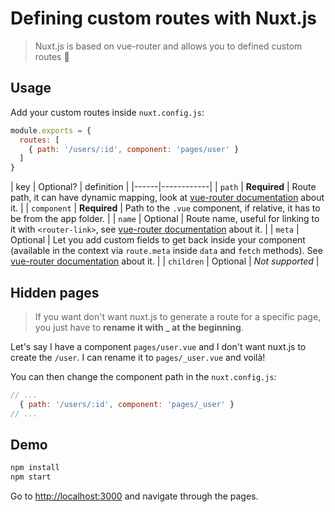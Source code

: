 # Defining custom routes with Nuxt.js

> Nuxt.js is based on vue-router and allows you to defined custom routes :rocket:

## Usage

Add your custom routes inside `nuxt.config.js`:
```js
module.exports = {
  routes: [
    { path: '/users/:id', component: 'pages/user' }
  ]
}
```

| key  | Optional? | definition |
|------|------------|
| `path` | **Required** | Route path, it can have dynamic mapping, look at [vue-router documentation](https://router.vuejs.org/en/essentials/dynamic-matching.html) about it. |
| `component` | **Required** | Path to the `.vue` component, if relative, it has to be from the app folder. |
| `name` | Optional | Route name, useful for linking to it with `<router-link>`, see [vue-router documentation](https://router.vuejs.org/en/essentials/named-routes.html) about it. |
| `meta` | Optional | Let you add custom fields to get back inside your component (available in the context via `route.meta`  inside `data` and `fetch` methods). See [vue-router documentation](https://router.vuejs.org/en/advanced/meta.html) about it. |
| `children` | Optional | *Not supported* |

## Hidden pages

>If you want don't want nuxt.js to generate a route for a specific page, you just have to **rename it with _ at the beginning**.

Let's say I have a component `pages/user.vue` and I don't want nuxt.js to create the `/user`. I can rename it to `pages/_user.vue` and voilà!

You can then change the component path in the `nuxt.config.js`:
```js
// ...
  { path: '/users/:id', component: 'pages/_user' }
// ...
```

## Demo

```bash
npm install
npm start
```

Go to [http://localhost:3000](http://localhost:3000) and navigate through the pages.
